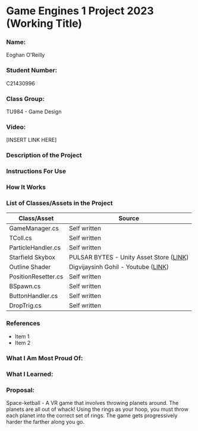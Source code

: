 # Game Engines 1 Project 2023 (Working Title)

### Name: 
Eoghan O'Reilly
### Student Number: 
C21430996

### Class Group: 
TU984 - Game Design
### Video:

[INSERT LINK HERE]

### Description of the Project

### Instructions For Use

### How It Works

### List of Classes/Assets in the Project
 	
| Class/Asset | Source |
|---|---|
| GameManager.cs | Self written |
| TColl.cs | Self written |
| ParticleHandler.cs |	Self written |	
| Starfield Skybox | PULSAR BYTES - Unity Asset Store ([LINK](https://assetstore.unity.com/packages/2d/textures-materials/sky/starfield-skybox-92717)) |
| Outline Shader | Digvijaysinh Gohil - Youtube ([LINK](https://www.youtube.com/watch?v=JCXYR_5vhNc)) |
| PositionResetter.cs | Self written |
| BSpawn.cs | Self written |
| ButtonHandler.cs | Self written |
| DropTrig.cs | Self written |
 	

### References

* Item 1
* Item 2

### What I Am Most Proud Of:

### What I Learned:

### Proposal:
Space-ketball - A VR game that involves throwing planets around. The planets are all out of whack! Using the rings as your hoop, you must throw each planet into the correct set of rings. The game gets progressively harder the farther along you go.
